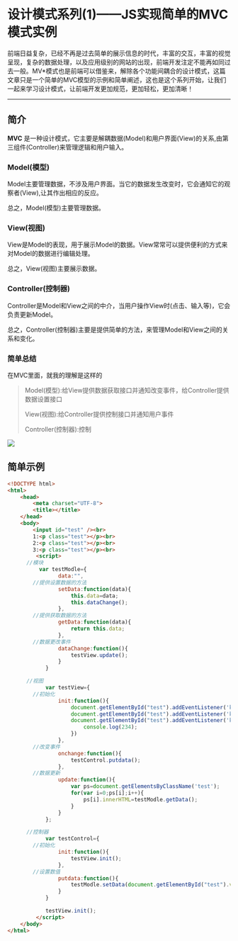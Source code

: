 # 设计模式系列(1)——JS实现简单的MVC模式实例

前端日益复杂，已经不再是过去简单的展示信息的时代，丰富的交互，丰富的视觉呈现，复杂的数据处理，以及应用级别的网站的出现，前端开发注定不能再如同过去一般。MV*模式也是前端可以借鉴来，解除各个功能间耦合的设计模式，这篇文章只是一个简单的MVC模型的示例和简单阐述，这也是这个系列开始，让我们一起来学习设计模式，让前端开发更加规范，更加轻松，更加清晰！

---

## 简介

**MVC** 是一种设计模式，它主要是解耦数据(Model)和用户界面(View)的关系,由第三组件(Controller)来管理逻辑和用户输入。

### Model(模型)

Model主要管理数据，不涉及用户界面。当它的数据发生改变时，它会通知它的观察者(View),让其作出相应的反应。

总之，Model(模型)主要管理数据。

### View(视图)

View是Model的表现，用于展示Model的数据。View常常可以提供便利的方式来对Model的数据进行编辑处理。

总之，View(视图)主要展示数据。

### Controller(控制器)

Controller是Model和View之间的中介，当用户操作View时(点击、输入等)，它会负责更新Model。

总之，Controller(控制器)主要是提供简单的方法，来管理Model和View之间的关系和变化。

### 简单总结

在MVC里面，就我的理解是这样的

>Model(模型):给View提供数据获取接口并通知改变事件，给Controller提供数据设置接口
>
>View(视图):给Controller提供控制接口并通知用户事件
>
>Controller(控制器):控制

![](http://o7yupdhjc.bkt.clouddn.com/16-9-18/74405755.jpg)

## 简单示例

``` html
<!DOCTYPE html>
<html>
	<head>
		<meta charset="UTF-8">
		<title></title>
	</head>
	<body>
		<input id="test" /><br>
		1:<p class="test"></p><br>
		2:<p class="test"></p><br>
		3:<p class="test"></p><br>
		 <script>
      //模块
		  var testModle={
				data:"",
        //提供设置数据的方法
				setData:function(data){
					this.data=data;
					this.dataChange();
				},
        //提供获取数据的方法
				getData:function(data){
					return this.data;
				},
        //数据更改事件
				dataChange:function(){
					testView.update();
				}
			}

      //视图
			var testView={
        //初始化
				init:function(){
					document.getElementById("test").addEventListener('keyup',this.onchange);
					document.getElementById("test").addEventListener('keydown',this.onchange);
					document.getElementById("test").addEventListener('keyup',function(){
						console.log(234);
					})
				},
        //改变事件
				onchange:function(){
					testControl.putdata();
				},
        //数据更新
				update:function(){
					var ps=document.getElementsByClassName('test');
					for(var i=0;ps[i];i++){
						ps[i].innerHTML=testModle.getData();
					}
				}
			};

      //控制器
			var testControl={
        //初始化
				init:function(){
					testView.init();
				},
        //设置数值
				putdata:function(){
					testModle.setData(document.getElementById("test").value);
				}
			}

			testView.init();
		 </script>
	</body>
</html>
```
